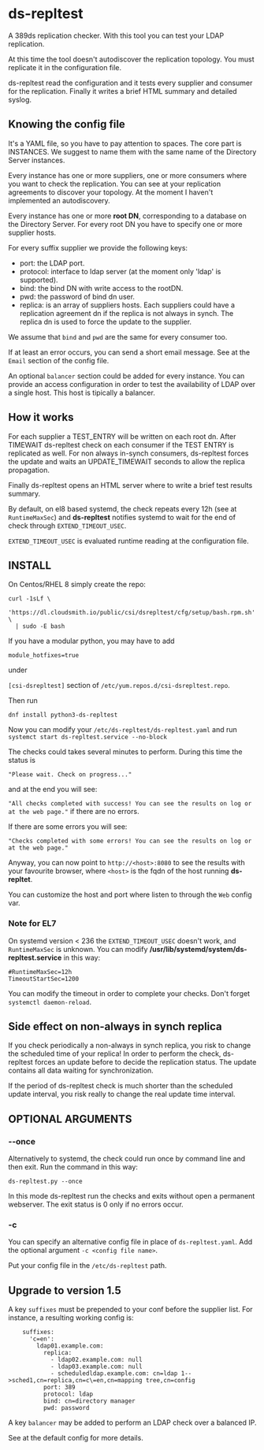# ds-repltest
A 389ds replication checker. With this tool you can test your LDAP replication.

At this time the tool doesn't autodiscover the replication topology. You must
replicate it in the configuration file.

ds-repltest read the configuration and it tests every supplier and consumer for the replication.
Finally it writes a brief HTML summary and detailed syslog.

## Knowing the config file
It's a YAML file, so you have to pay attention to spaces.
The core part is INSTANCES. We suggest to name them with the same name of the Directory Server instances.

Every instance has one or more suppliers, one or more consumers where you want to check the replication.
You can see at your replication agreements to discover your topology. At the moment I haven't implemented an autodiscovery.

Every instance has one or more **root DN**, corresponding to a database on the Directory Server.
For every root DN you have to specify one or more supplier hosts.

For every suffix supplier we provide the following keys:
- port: the LDAP port.
- protocol: interface to ldap server (at the moment only 'ldap' is supported).
- bind: the bind DN with write access to the rootDN.
- pwd: the password of bind dn user.
- replica: is an array of suppliers hosts. Each suppliers could have a replication agreement dn if the replica is not always in synch. The replica dn is used to force the update to the supplier.

We assume that `bind` and `pwd` are the same for every consumer too.

If at least an error occurs, you can send a short email message. See at  the `Email` section of the config file.

An optional `balancer` section could be added for every instance. You can provide an access configuration in order to test the availability of LDAP over a single host. This host is tipically a balancer.

## How it works
For each supplier a TEST_ENTRY will be written on each root dn. After TIMEWAIT ds-repltest check on each consumer if the TEST ENTRY is replicated as well.
For non always in-synch consumers, ds-repltest forces the update and waits an UPDATE_TIMEWAIT seconds to allow the replica propagation.

Finally ds-repltest opens an HTML server where to write a brief test results summary.

By default, on el8 based systemd, the check repeats every 12h (see at `RuntimeMaxSec`) and **ds-repltest** notifies systemd to wait for the end of check through `EXTEND_TIMEOUT_USEC`.

`EXTEND_TIMEOUT_USEC` is evaluated runtime reading at the configuration file.

## INSTALL
On Centos/RHEL 8 simply create the repo:

```
curl -1sLf \
  'https://dl.cloudsmith.io/public/csi/dsrepltest/cfg/setup/bash.rpm.sh' \
  | sudo -E bash
```

If you have a modular python, you may have to add

`module_hotfixes=true`

under

`[csi-dsrepltest]` section of `/etc/yum.repos.d/csi-dsrepltest.repo`.

Then run

`dnf install python3-ds-repltest`

Now you can modify your `/etc/ds-repltest/ds-repltest.yaml` and run `systemct start ds-repltest.service --no-block`

The checks could takes several minutes to perform. During this time the status is

`"Please wait. Check on progress..."`

and at the end you will see:

`"All checks completed with success! You can see the results on log or at the web page."` if there are no errors.

If there are some errors you will see:

`"Checks completed with some errors! You can see the results on log or at the web page."`

Anyway, you can now point to `http://<host>:8080` to see the results with your favourite browser, where `<host>` is the fqdn of the host running **ds-repltet**.

You can customize the host and port where listen to through the `Web` config var.



### Note for EL7
On systemd version < 236 the `EXTEND_TIMEOUT_USEC` doesn't work, and `RuntimeMaxSec` is unknown.
You can modify **/usr/lib/systemd/system/ds-repltest.service** in this way:
```
#RuntimeMaxSec=12h
TimeoutStartSec=1200
```
You can modify the timeout in order to complete your checks.
Don't forget `systemctl daemon-reload`.

## Side effect on non-always in synch replica
If you check periodically a non-always in synch replica, you risk to change the scheduled time of your replica!
In order to perform the check, ds-repltest forces an update before to decide the replication status. The update contains all data waiting for synchronization.

If the period of ds-repltest check is much shorter than the scheduled update interval, you risk really to change the real update time interval.

## OPTIONAL ARGUMENTS
### --once
Alternatively to systemd, the check could run once by command line and then exit. Run the command in this way:

    ds-repltest.py --once

In this mode ds-repltest run the checks and exits without open a permanent webserver. The exit status is 0 only if no errors occur.

### -c <alt config file>
You can specify an alternative config file in place of `ds-repltest.yaml`. Add the optional argument `-c <config file name>`.

Put your config file in the `/etc/ds-repltest` path.

## Upgrade to version 1.5
A key `suffixes` must be prepended to your conf before the supplier list. For instance, a resulting working config is:

```
    suffixes:
      'c=en':
        ldap01.example.com:
          replica:
            - ldap02.example.com: null
            - ldap03.example.com: null
            - scheduledldap.example.com: cn=ldap 1-->sched1,cn=replica,cn=c\=en,cn=mapping tree,cn=config
          port: 389
          protocol: ldap
          bind: cn=directory manager
          pwd: password
```

A key `balancer` may be added to perform an LDAP check over a balanced IP.

See at the default config for more details.

